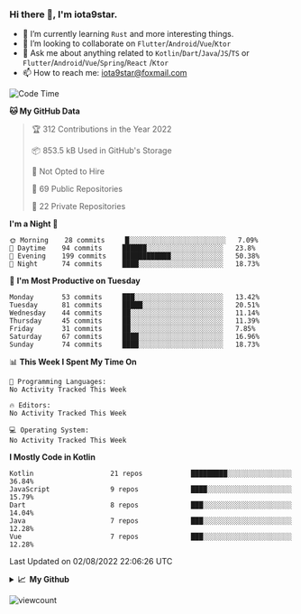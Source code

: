 ### Hi there 👋, I'm iota9star.

- 🌱 I’m currently learning `Rust` and more interesting things.
- 👯 I’m looking to collaborate on `Flutter`/`Android`/`Vue`/`Ktor`
- 💬 Ask me about anything related to `Kotlin`/`Dart`/`Java`/`JS`/`TS` or `Flutter`/`Android`/`Vue`/`Spring`/`React`
  /`Ktor`
- 📫 How to reach me: [iota9star@foxmail.com](iota9star@foxmail.com)



<!--START_SECTION:waka-->
![Code Time](http://img.shields.io/badge/Code%20Time-3%2C090%20hrs%2054%20mins-blue)

**🐱 My GitHub Data** 

> 🏆 312 Contributions in the Year 2022
 > 
> 📦 853.5 kB Used in GitHub's Storage 
 > 
> 🚫 Not Opted to Hire
 > 
> 📜 69 Public Repositories 
 > 
> 🔑 22 Private Repositories  
 > 
**I'm a Night 🦉** 

```text
🌞 Morning    28 commits     █░░░░░░░░░░░░░░░░░░░░░░░░   7.09% 
🌆 Daytime    94 commits     ██████░░░░░░░░░░░░░░░░░░░   23.8% 
🌃 Evening    199 commits    ████████████░░░░░░░░░░░░░   50.38% 
🌙 Night      74 commits     ████░░░░░░░░░░░░░░░░░░░░░   18.73%

```
📅 **I'm Most Productive on Tuesday** 

```text
Monday       53 commits     ███░░░░░░░░░░░░░░░░░░░░░░   13.42% 
Tuesday      81 commits     █████░░░░░░░░░░░░░░░░░░░░   20.51% 
Wednesday    44 commits     ██░░░░░░░░░░░░░░░░░░░░░░░   11.14% 
Thursday     45 commits     ██░░░░░░░░░░░░░░░░░░░░░░░   11.39% 
Friday       31 commits     ██░░░░░░░░░░░░░░░░░░░░░░░   7.85% 
Saturday     67 commits     ████░░░░░░░░░░░░░░░░░░░░░   16.96% 
Sunday       74 commits     ████░░░░░░░░░░░░░░░░░░░░░   18.73%

```


📊 **This Week I Spent My Time On** 

```text
💬 Programming Languages: 
No Activity Tracked This Week

🔥 Editors: 
No Activity Tracked This Week

💻 Operating System: 
No Activity Tracked This Week

```

**I Mostly Code in Kotlin** 

```text
Kotlin                   21 repos            █████████░░░░░░░░░░░░░░░░   36.84% 
JavaScript               9 repos             ████░░░░░░░░░░░░░░░░░░░░░   15.79% 
Dart                     8 repos             ███░░░░░░░░░░░░░░░░░░░░░░   14.04% 
Java                     7 repos             ███░░░░░░░░░░░░░░░░░░░░░░   12.28% 
Vue                      7 repos             ███░░░░░░░░░░░░░░░░░░░░░░   12.28%

```



 Last Updated on 02/08/2022 22:06:26 UTC
<!--END_SECTION:waka-->

<details>
  <summary><b>📈&nbsp;&nbsp;My Github</b></summary>
  <br>
  <img src='https://github-profile-trophy.vercel.app/?username=iota9star'>
  <img src='https://bad-apple-github-readme.vercel.app/api?show_bg=1&username=iota9star&hide_title=true'>
  <img src='http://cr-skills-chart-widget.azurewebsites.net/api/api?username=iota9star'>
</details>


![viewcount](https://count.getloli.com/get/@iota9star?theme=rule34)
